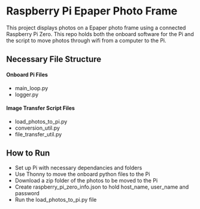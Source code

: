 # Raspberry Pi Epaper Photo Frame
This project displays photos on a Epaper photo frame using a connected Raspberry Pi Zero. 
This repo holds both the onboard software for the Pi and the script to move photos through wifi from a computer to the Pi.
## Necessary File Structure
#### Onboard Pi Files
- main_loop.py
- logger.py
#### Image Transfer Script Files
- load_photos_to_pi.py
- conversion_util.py
- file_transfer_util.py
## How to Run
- Set up Pi with necessary dependancies and folders
- Use Thonny to move the onboard python files to the Pi
- Download a zip folder of the photos to be moved to the Pi
- Create raspberry_pi_zero_info.json to hold host_name, user_name and password
- Run the load_photos_to_pi.py file